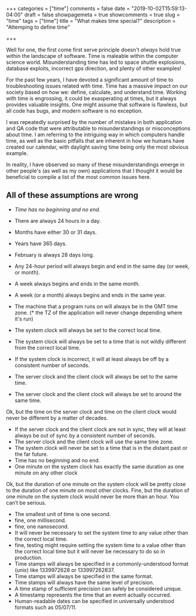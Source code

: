 +++
categories = ["time"]
comments = false
date = "2019-10-02T15:59:13-04:00"
draft = false
showpagemeta = true
showcomments = true
slug = "time"
tags = ["time"]
title = "What makes time special?"
description = "Attemping to define time"

+++

Well for one, the first come first serve principle doesn't *always* hold true within the landscape of software. Time is maleable within the computer science world. Misunderstanding time has led to space shuttle explosions, database exploits, incorrect gps direction, and plenty of other examples! 

For the past few years, I have devoted a significant amount of time to troubleshooting issues related with time. Time has a massive impact on our society based on how we: define, calculate, and understand time. Working with time is engrossing, it could be exasperating at times, but it always provides valuable insights. One might assume that software is flawless, but all code has bugs, and modern software is no exception.

I was repeatedly surprised by the number of mistakes in both application and QA code that were attributable to misunderstandings or misconceptions about time. I am referring to the intriguing way in which computers handle time, as well as the basic pitfalls that are inherent in how we humans have created our calendar, with daylight saving time being only the most obvious example.

In reality, I have observed so many of these misunderstandings emerge in other people's (as well as my own) applications that I thought it would be beneficial to compile a list of the most common issues here.


## All of these assumptions are wrong

* *Time has no beginning and no end.*
* There are always 24 hours in a day.
* Months have either 30 or 31 days.
* Years have 365 days.
* February is always 28 days long.
* Any 24-hour period will always begin and end in the same day (or week, or month).
* A week always begins and ends in the same month.
* A week (or a month) always begins and ends in the same year.
* The machine that a program runs on will always be in the GMT time zone. (* the TZ of the application will never change depending where it's run)

* The system clock will always be set to the correct local time.
* The system clock will always be set to a time that is not wildly different from the correct local time.
* If the system clock is incorrect, it will at least always be off by a consistent number of seconds.
* The server clock and the client clock will always be set to the same time.
* The server clock and the client clock will always be set to around the same time.

Ok, but the time on the server clock and time on the client clock would never be different by a matter of decades.

* If the server clock and the client clock are not in sync, they will at least always be out of sync by a consistent number of seconds.
* The server clock and the client clock will use the same time zone.
* The system clock will never be set to a time that is in the distant past or the far future.
* Time has no beginning and no end.
* One minute on the system clock has exactly the same duration as one minute on any other clock

Ok, but the duration of one minute on the system clock will be pretty close to the duration of one minute on most other clocks.
Fine, but the duration of one minute on the system clock would never be more than an hour.
You can’t be serious.

* The smallest unit of time is one second.
* fine, one millisecond.
* fine, one nanosecond.
* It will never be necessary to set the system time to any value other than the correct local time.
* fine, testing might require setting the system time to a value other than the correct local time but it will never be necessary to do so in production.
* Time stamps will always be specified in a commonly-understood format (unix) like 1339972628 or 133997262837.
* Time stamps will always be specified in the same format.
* Time stamps will always have the same level of precision.
* A time stamp of sufficient precision can safely be considered unique.
* A timestamp represents the time that an event actually occurred.
* Human-readable dates can be specified in universally understood formats such as 05/07/11.
